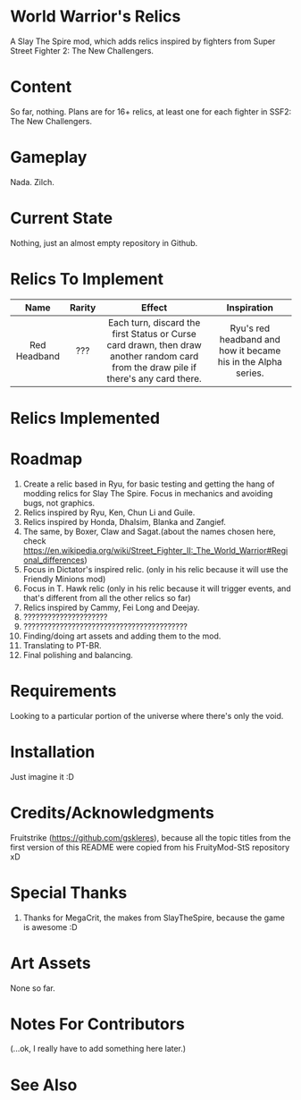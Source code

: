 # World Warrior's Relics
A Slay The Spire mod, which adds relics inspired by fighters from Super Street Fighter 2: The New Challengers.

# Content

So far, nothing. Plans are for 16+ relics, at least one for each fighter in SSF2: The New Challengers.

# Gameplay

Nada. Zilch.

# Current State

Nothing, just an almost empty repository in Github.

# Relics To Implement

| Name  | Rarity | Effect | Inspiration |
| :---:   | :---: | :---: | :---: |
| Red Headband | ???  | Each turn, discard the first Status or Curse card drawn, then draw another random card from the draw pile if there's any card there.  | Ryu's red headband and how it became his in the Alpha series. |

# Relics Implemented



# Roadmap

1. Create a relic based in Ryu, for basic testing and getting the hang of modding relics for Slay The Spire. Focus in mechanics and avoiding bugs, not graphics.
2. Relics inspired by Ryu, Ken, Chun Li and Guile.
3. Relics inspired by Honda, Dhalsim, Blanka and Zangief.
4. The same, by Boxer, Claw and Sagat.(about the names chosen here, check https://en.wikipedia.org/wiki/Street_Fighter_II:_The_World_Warrior#Regional_differences)
5. Focus in Dictator's inspired relic. (only in his relic because it will use the Friendly Minions mod)
6. Focus in T. Hawk relic (only in his relic because it will trigger events, and that's different from all the other relics so far)
7. Relics inspired by Cammy, Fei Long and Deejay.
8. ?????????????????????
9. ?????????????????????????????????????????
10. Finding/doing art assets and adding them to the mod.
11. Translating to PT-BR.
12. Final polishing and balancing.

# Requirements

Looking to a particular portion of the universe where there's only the void.

# Installation

Just imagine it :D

# Credits/Acknowledgments

Fruitstrike (https://github.com/gskleres), because all the topic titles from the first version of this README were copied from his FruityMod-StS repository xD

# Special Thanks

1. Thanks for MegaCrit, the makes from SlayTheSpire, because the game is awesome :D

# Art Assets

None so far.

# Notes For Contributors

(...ok, I really have to add something here later.)

# See Also
